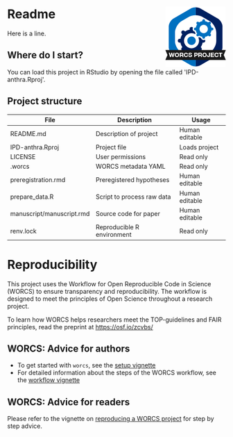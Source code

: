 # Readme <a href='https://osf.io/zcvbs/'><img src='worcs_icon.png' align="right" height="139" /></a>

<!-- Please add a brief introduction to explain what the project is about    -->

Here is a line.

## Where do I start?

You can load this project in RStudio by opening the file called 'IPD-anthra.Rproj'.

## Project structure

<!--  You can add rows to this table, using "|" to separate columns.         -->
File                      | Description                | Usage         
------------------------- | -------------------------- | --------------
README.md                 | Description of project     | Human editable
IPD-anthra.Rproj          | Project file               | Loads project 
LICENSE                   | User permissions           | Read only     
.worcs                    | WORCS metadata YAML        | Read only     
preregistration.rmd       | Preregistered hypotheses   | Human editable
prepare_data.R            | Script to process raw data | Human editable
manuscript/manuscript.rmd | Source code for paper      | Human editable
renv.lock                 | Reproducible R environment | Read only     

<!--  You can consider adding the following to this file:                    -->
<!--  * A citation reference for your project                                -->
<!--  * Contact information for questions/comments                           -->
<!--  * How people can offer to contribute to the project                    -->
<!--  * A contributor code of conduct, https://www.contributor-covenant.org/ -->

# Reproducibility

This project uses the Workflow for Open Reproducible Code in Science (WORCS) to
ensure transparency and reproducibility. The workflow is designed to meet the
principles of Open Science throughout a research project. 

To learn how WORCS helps researchers meet the TOP-guidelines and FAIR principles,
read the preprint at https://osf.io/zcvbs/

## WORCS: Advice for authors

* To get started with `worcs`, see the [setup vignette](https://cjvanlissa.github.io/worcs/articles/setup.html)
* For detailed information about the steps of the WORCS workflow, see the [workflow vignette](https://cjvanlissa.github.io/worcs/articles/workflow.html)

## WORCS: Advice for readers

Please refer to the vignette on [reproducing a WORCS project]() for step by step advice.
<!-- If your project deviates from the steps outlined in the vignette on     -->
<!-- reproducing a WORCS project, please provide your own advice for         -->
<!-- readers here.                                                           -->
